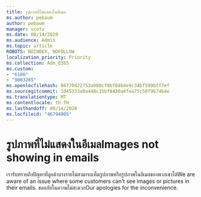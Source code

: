 ```yaml
---
title: รูปภาพที่ไม่แสดงในอีเมล
ms.author: pebaum
author: pebaum
manager: scotv
ms.date: 08/14/2020
ms.audience: Admin
ms.topic: article
ROBOTS: NOINDEX, NOFOLLOW
localization_priority: Priority
ms.collection: Adm_O365
ms.custom:
- "6180"
- "9003285"
ms.openlocfilehash: 86770d22753a980cf8bf04b4e9c34bf599bff7ef
ms.sourcegitcommit: 1d45333a0a448c15bf8430a4fea75c50f9b7464e
ms.translationtype: MT
ms.contentlocale: th-TH
ms.lasthandoff: 08/14/2020
ms.locfileid: "46794005"
---
```

# <a name="images-not-showing-in-emails"></a><span data-ttu-id="791d0-102">รูปภาพที่ไม่แสดงในอีเมล</span><span class="sxs-lookup"><span data-stu-id="791d0-102">Images not showing in emails</span></span>

<span data-ttu-id="791d0-103">เรารับทราบถึงปัญหาที่ลูกค้าบางรายไม่สามารถเห็นรูปภาพหรือรูปภาพในอีเมลของพวกเขาได้</span><span class="sxs-lookup"><span data-stu-id="791d0-103">We are aware of an issue where some customers can't see images or pictures in their emails.</span></span> <span data-ttu-id="791d0-104">ขออภัยในความไม่สะดวก</span><span class="sxs-lookup"><span data-stu-id="791d0-104">Our apologies for the inconvenience.</span></span>